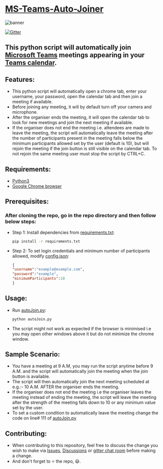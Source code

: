 # [MS-Teams-Auto-Joiner](https://github.com/atharva-lipare/MS-Teams-Auto-Joiner)

![banner](https://i.imgur.com/xtq5Muz.png)

[![Gitter](https://badges.gitter.im/MS-Teams-Auto-Joiner/community.svg)](https://gitter.im/MS-Teams-Auto-Joiner/community?utm_source=badge&utm_medium=badge&utm_campaign=pr-badge)

## This python script will automatically join [Microsoft Teams](https://www.microsoft.com/en-in/microsoft-365/microsoft-teams/group-chat-software) meetings appearing in your [Teams calendar](https://teams.microsoft.com/_#/calendarv2).

## Features:
- This python script will automatically open a chrome tab, enter your username, your password, open the calendar tab and then join a meeting if available.
- Before joining any meeting, it will by default turn off your camera and microphone.
- After the organiser ends the meeting, it will open the calendar tab to look for new meetings and join the next meeting if available.
- If the organiser does not end the meeting i.e. attendees are made to leave the meeting, the script will automatically leave the meeting after the number of participants present in the meeting falls below the minimum participants allowed set by the user (default is 10), but will rejoin the meeting if the join button is still visible on the calendar tab. To not rejoin the same meeting user must stop the script by CTRL+C.

## Requirements:
- [Python3](https://www.python.org/downloads/)
- [Google Chrome browser](https://www.google.com/intl/en_in/chrome/)

## Prerequisites:
### After cloning the repo, go in the repo directory and then follow below steps:
- Step 1:
    Install dependencies from [requirements.txt](requirements.txt):
    ```bash
    pip install -r requirements.txt
    ```

- Step 2:
    To set login credentials and minimum number of participants allowed, modify [config.json](config.json):
    ```json
    {
    "username":"example@example.com",
    "password":"example",
    "minimumParticipants":10
    }
    ```
## Usage:
-   Run [autoJoin.py](autoJoin.py):
    ```bash
    python autoJoin.py
    ```
- The script might not work as expected if the browser is minimised i.e you may open other windows above it but do not minimize the chrome window.

## Sample Scenario:
- You have a meeting at 9 A.M, you may run the script anytime before 9 A.M. and the script will automatically join the meeting when the join button is available.
- The script will then automatically join the next meeting scheduled at e.g.:- 10 A.M. AFTER the organiser ends the meeting.
- If the organiser does not end the meeting i.e the organiser leaves the meeting instead of ending the meeting, the script will leave the meeting after the strength of the meeting falls down to 10 or any minimum value set by the user.
- To set a custom condition to automatically leave the meeting change the code on line# 111 of [autoJoin.py](autoJoin.py)

## Contributing:
- When contributing to this repository, feel free to discuss the change you wish to make via [Issues](https://github.com/atharva-lipare/MS-Teams-Auto-Joiner/issues), [Discussions](https://github.com/atharva-lipare/MS-Teams-Auto-Joiner/discussions) or [gitter chat room](https://gitter.im/MS-Teams-Auto-Joiner/community?utm_source=share-link&utm_medium=link&utm_campaign=share-link) before making a change.
- And don't forget to ⭐ the repo, 😃.
